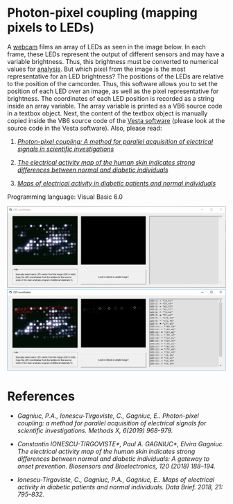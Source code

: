 # Photon-pixel coupling (mapping pixels to LEDs)

A [webcam](https://github.com/Gagniuc/WebCam-software-sampling) films an array of LEDs as seen in the image below. In each frame, these LEDs represent the output of different sensors and may have a variable brightness. Thus, this brightness must be converted to numerical values for [analysis](https://github.com/Gagniuc/Prototype-software-for-Photon-pixel-coupling). But which pixel from the image is the most representative for an LED brightness? The positions of the LEDs are relative to the position of the camcorder. Thus, this software allows you to set the position of each LED over an image, as well as the pixel representative for brightness. The coordinates of each LED position is recorded as a string inside an array variable. The array variable is printed as a VB6 source code in a textbox object. Next, the content of the textbox object is manually copied inside the VB6 source code of the [Vesta software](https://github.com/Gagniuc/Prototype-software-for-Photon-pixel-coupling) (please look at the source code in the Vesta software). Also, please read:

1) <i>[Photon-pixel coupling: A method for parallel acquisition of electrical signals in scientific investigations](https://www.sciencedirect.com/science/article/pii/S2215016119300901)</i>

2) <i>[The electrical activity map of the human skin indicates strong differences between normal and diabetic individuals](https://www.sciencedirect.com/science/article/abs/pii/S0956566318306663)</i> 

3) <i>[Maps of electrical activity in diabetic patients and normal individuals](https://www.sciencedirect.com/science/article/pii/S2352340918312204)</i>

Programming language: Visual Basic 6.0

![screenshot](https://github.com/Gagniuc/Mapping-pixels-to-LEDs-for-the-Photon-pixel-coupling-method/blob/main/Map%20pixels%20to%20LEDs%20(1).PNG)
![screenshot](https://github.com/Gagniuc/Mapping-pixels-to-LEDs-for-the-Photon-pixel-coupling-method/blob/main/Map%20pixels%20to%20LEDs%20(2).PNG)

# References

- <i>Gagniuc, P.A., Ionescu-Tirgoviste, C., Gagniuc, E.. Photon-pixel coupling: a method for parallel acquisition of electrical signals for scientific investigations. Methods X, 6(2019) 968-979.</i>

- <i>Constantin IONESCU-TIRGOVISTE*, Paul A. GAGNIUC*, Elvira Gagniuc. The electrical activity map of the human skin indicates strong differences between normal and diabetic individuals: A gateway to onset prevention. Biosensors and Bioelectronics, 120 (2018) 188–194. </i>

- <i>Ionescu-Tirgoviste, C., Gagniuc, P.A., Gagniuc, E.. Maps of electrical activity in diabetic patients and normal individuals.  Data Brief. 2018, 21: 795–832.</i>
